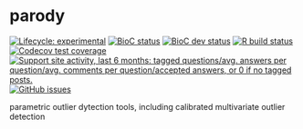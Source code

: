 # parody

<!-- badges: start -->

[![Lifecycle:
experimental](https://img.shields.io/badge/lifecycle-experimental-orange.svg)](https://www.tidyverse.org/lifecycle/#experimental)
[![BioC
status](http://www.bioconductor.org/shields/build/release/bioc/parody.svg)](https://bioconductor.org/checkResults/release/bioc-LATEST/parody)
[![BioC dev
status](http://www.bioconductor.org/shields/build/devel/bioc/parody.svg)](https://bioconductor.org/checkResults/devel/bioc-LATEST/parody)
[![R build
status](https://github.com/vjcitn/parody/workflows/R-CMD-check-bioc/badge.svg)](https://github.com/vjcitn/parody/actions)
[![Codecov test
coverage](https://codecov.io/gh/vjcitn/parody/branch/master/graph/badge.svg)](https://codecov.io/gh/vjcitn/parody?branch=master)
[![Support site activity, last 6 months: tagged questions/avg. answers
per question/avg. comments per question/accepted answers, or 0 if no
tagged
posts.](http://www.bioconductor.org/shields/posts/parody.svg)](https://support.bioconductor.org/t/parody/)
[![GitHub
issues](https://img.shields.io/github/issues/vjcitn/parody)](https://github.com/vjcitn/parody/issues)
<!-- badges: end -->

parametric outlier dytection tools, including calibrated multivariate outlier detection
